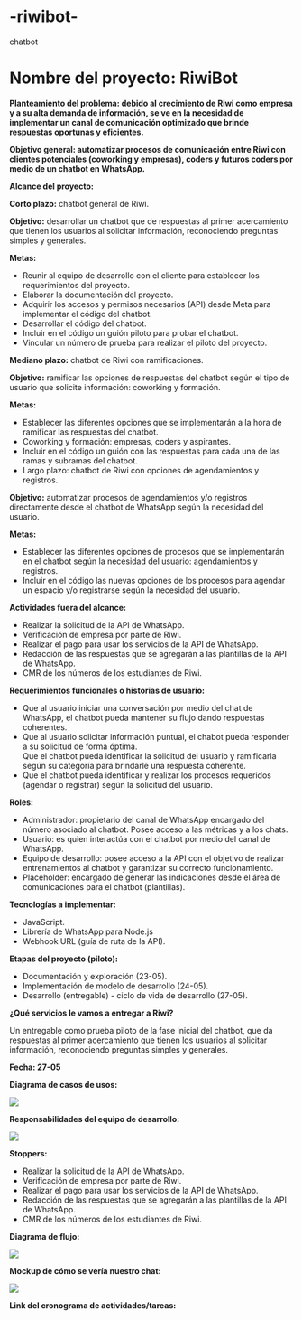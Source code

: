 # -riwibot-
chatbot
<h1>Nombre del proyecto: RiwiBot</h1>

<p><b>Planteamiento del problema: debido al crecimiento de Riwi como empresa y a su alta demanda de información, se ve en la necesidad de implementar un canal de comunicación optimizado que brinde respuestas oportunas y eficientes.</b></p>

<p><b>Objetivo general: automatizar procesos de comunicación entre Riwi con clientes potenciales (coworking y empresas), coders y futuros coders por medio de un chatbot en WhatsApp.</b></p>

<p><b>Alcance del proyecto:</b></p>
<p><b>Corto plazo:</b>  chatbot general de Riwi.</p>

<p><b>Objetivo:</b> desarrollar un chatbot que de respuestas al primer acercamiento que tienen los usuarios al solicitar información, reconociendo preguntas simples y generales.</p>

<p><b>Metas:</b></p>

<ul>
    <li>Reunir al equipo de desarrollo con el cliente para establecer los requerimientos del proyecto.</li>
    <li>Elaborar  la documentación del proyecto.</li>
    <li>Adquirir los accesos y permisos necesarios (API)  desde Meta para implementar el código del chatbot.</li>
    <li>Desarrollar el código del chatbot.</li>
    <li>Incluir en el código un guión piloto para probar el chatbot.</li>
    <li>Vincular un número de prueba para realizar el piloto del proyecto.</li>
</ul>

<p><b>Mediano plazo:</b> chatbot de Riwi con ramificaciones.</p>

<p><b>Objetivo:</b> ramificar las opciones de respuestas del chatbot según el tipo de usuario que solicite información: coworking y formación.</p>

<p><b>Metas:</b></p>

<ul>
    <li>Establecer las diferentes opciones que se implementarán a la hora de ramificar las respuestas del chatbot.</li> <li>Coworking y formación: empresas, coders y aspirantes.</li>
    <li>Incluir en el código un guión con las respuestas para cada una de las ramas y subramas  del chatbot.</li>
    <li>Largo plazo: chatbot de Riwi con opciones de agendamientos y registros.</li>
</ul>

<p><b>Objetivo:</b> automatizar procesos de agendamientos y/o registros directamente desde el chatbot de WhatsApp según la necesidad del usuario.</p>

<p><b>Metas:</b></p>

<ul>
    <li>Establecer las diferentes opciones de procesos que se implementarán en el chatbot según la necesidad del usuario: agendamientos y registros.</li> 
    <li>Incluir en el código las nuevas opciones de los procesos para agendar un espacio y/o registrarse según la necesidad del usuario.</li>
</ul>

<p><b>Actividades fuera del alcance:</b></p>

<ul>
    <li>Realizar la solicitud de la API de WhatsApp.</li>
    <li>Verificación de empresa por parte de Riwi.</li>
    <li>Realizar el pago para usar los servicios de la API de  WhatsApp.</li>
    <li>Redacción de las respuestas que se agregarán a las plantillas de la API de WhatsApp.</li>
    <li>CMR de los números de los estudiantes de Riwi.</li>
</ul>

<p><b>Requerimientos funcionales o historias de usuario:</b></p>

<ul>
    <li>Que al usuario iniciar una conversación por medio del chat de WhatsApp, el chatbot pueda mantener su flujo dando respuestas coherentes.</li>
    <li>Que al usuario solicitar información puntual, el chabot pueda responder a su solicitud de forma óptima.</li>
    Que el chatbot pueda identificar la solicitud del usuario y ramificarla según su categoría para brindarle una respuesta coherente.</li> 
    <li>Que el chatbot pueda identificar y realizar los procesos requeridos (agendar o registrar) según la solicitud del usuario.</li>
</ul>

<p><b>Roles:</b></p>

<ul>
    <li>Administrador: propietario del canal de WhatsApp encargado del número asociado al chatbot. Posee acceso a las métricas y a los chats.</li>
    <li>Usuario: es quien interactúa con el chatbot por medio del canal de WhatsApp.</li>
    <li>Equipo de desarrollo: posee acceso a la API con el objetivo de realizar entrenamientos al chatbot y garantizar su correcto funcionamiento.</li>
    <li>Placeholder: encargado de generar las indicaciones desde el área de comunicaciones para el chatbot (plantillas).</li> 
</ul>

<p><b>Tecnologías a implementar:</b></p>

<ul>
    <li>JavaScript.</li>
    <li>Librería de WhatsApp para Node.js</li>
    <li>Webhook URL (guía de ruta de la API).</li>
</ul>

<p><b>Etapas del proyecto (piloto):</b></p>

<ul>
    <li>Documentación y exploración (23-05).</li>
    <li>Implementación de modelo de desarrollo (24-05).</li>
    <li>Desarrollo (entregable)  - ciclo de vida de desarrollo (27-05).</li>
</ul>

<p><b>¿Qué servicios le vamos a entregar a Riwi?</b></p>
<p>Un entregable como prueba piloto de la fase inicial del chatbot, que da respuestas al primer acercamiento que tienen los usuarios al solicitar información, reconociendo preguntas simples y generales.</p> 
<p><b>Fecha: 27-05</b></p>

<p><b>Diagrama de casos de usos:</b></p>
<img src="/-riwibot-/img/acu_general.png">

<p><b>Responsabilidades del equipo de desarrollo:</b></p>
<img src="/-riwibot-/img/acu_developers.png">

<p><b>Stoppers:</b></p>

<ul>
    <li>Realizar la solicitud de la API de WhatsApp.</li>
    <li>Verificación de empresa por parte de Riwi.</li>
    <li>Realizar el pago para usar los servicios de la API de  WhatsApp.</li>
    <li>Redacción de las respuestas que se agregarán a las plantillas de la API de WhatsApp.</li> 
    <li>CMR de los números de los estudiantes de Riwi.</li>
</ul>

<p><b>Diagrama de flujo:</b></p>
<img src="/-riwibot-/img/diagrama.png">

<p><b>Mockup de cómo se vería nuestro chat:</b></p>
<img src="/-riwibot-/img/mockup.png">

<p><b>Link del cronograma de actividades/tareas:</b><a href="https://trello.com/invite/b/wVKmEHUr/ATTIb20d801048176e66d8c542abe7a70d6eE9163A8D/chatbot-riwi"></a></p>